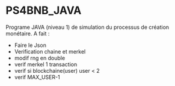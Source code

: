 # PS4BNB_JAVA
Programe JAVA  (niveau 1) de simulation du processus de création monétaire. 
A fait : 
- Faire le Json
- Verification chaine et merkel
- modif rng en double
- verif merkel 1 transaction 
- verif si blockchaine(user) user < 2
- verif MAX_USER-1
